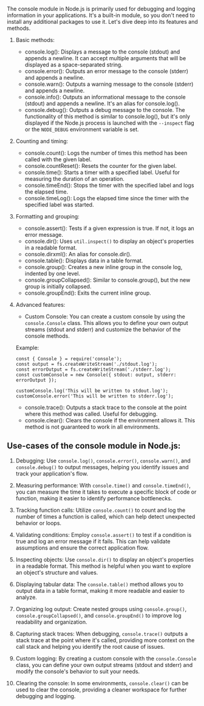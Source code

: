 The console module in Node.js is primarily used for debugging and logging information in your applications. It's a built-in module, so you don't need to install any additional packages to use it. Let's dive deep into its features and methods.

1. Basic methods:

   - console.log(): Displays a message to the console (stdout) and appends a newline. It can accept multiple arguments that will be displayed as a space-separated string.
   - console.error(): Outputs an error message to the console (stderr) and appends a newline.
   - console.warn(): Outputs a warning message to the console (stderr) and appends a newline.
   - console.info(): Outputs an informational message to the console (stdout) and appends a newline. It's an alias for console.log().
   - console.debug(): Outputs a debug message to the console. The functionality of this method is similar to console.log(), but it's only displayed if the Node.js process is launched with the `--inspect` flag or the `NODE_DEBUG` environment variable is set.

2. Counting and timing:

   - console.count(): Logs the number of times this method has been called with the given label.
   - console.countReset(): Resets the counter for the given label.
   - console.time(): Starts a timer with a specified label. Useful for measuring the duration of an operation.
   - console.timeEnd(): Stops the timer with the specified label and logs the elapsed time.
   - console.timeLog(): Logs the elapsed time since the timer with the specified label was started.

3. Formatting and grouping:

   - console.assert(): Tests if a given expression is true. If not, it logs an error message.
   - console.dir(): Uses `util.inspect()` to display an object's properties in a readable format.
   - console.dirxml(): An alias for console.dir().
   - console.table(): Displays data in a table format.
   - console.group(): Creates a new inline group in the console log, indented by one level.
   - console.groupCollapsed(): Similar to console.group(), but the new group is initially collapsed.
   - console.groupEnd(): Exits the current inline group.

4. Advanced features:

   - Custom Console: You can create a custom console by using the `console.Console` class. This allows you to define your own output streams (stdout and stderr) and customize the behavior of the console methods.
   
   Example:
   ```JS
   const { Console } = require('console');
   const output = fs.createWriteStream('./stdout.log');
   const errorOutput = fs.createWriteStream('./stderr.log');
   const customConsole = new Console({ stdout: output, stderr: errorOutput });

   customConsole.log('This will be written to stdout.log');
   customConsole.error('This will be written to stderr.log');
   ```
   
   - console.trace(): Outputs a stack trace to the console at the point where this method was called. Useful for debugging.
   - console.clear(): Clears the console if the environment allows it. This method is not guaranteed to work in all environments.


## Use-cases of the console module in Node.js:

1. Debugging: Use `console.log()`, `console.error()`, `console.warn()`, and `console.debug()` to output messages, helping you identify issues and track your application's flow.

2. Measuring performance: With `console.time()` and `console.timeEnd()`, you can measure the time it takes to execute a specific block of code or function, making it easier to identify performance bottlenecks.

3. Tracking function calls: Utilize `console.count()` to count and log the number of times a function is called, which can help detect unexpected behavior or loops.

4. Validating conditions: Employ `console.assert()` to test if a condition is true and log an error message if it fails. This can help validate assumptions and ensure the correct application flow.

5. Inspecting objects: Use `console.dir()` to display an object's properties in a readable format. This method is helpful when you want to explore an object's structure and values.

6. Displaying tabular data: The `console.table()` method allows you to output data in a table format, making it more readable and easier to analyze.

7. Organizing log output: Create nested groups using `console.group()`, `console.groupCollapsed()`, and `console.groupEnd()` to improve log readability and organization.

8. Capturing stack traces: When debugging, `console.trace()` outputs a stack trace at the point where it's called, providing more context on the call stack and helping you identify the root cause of issues.

9. Custom logging: By creating a custom console with the `console.Console` class, you can define your own output streams (stdout and stderr) and modify the console's behavior to suit your needs.

10. Clearing the console: In some environments, `console.clear()` can be used to clear the console, providing a cleaner workspace for further debugging and logging.

